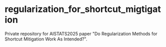 # regularization_for_shortcut_migtigation
Private repository for AISTATS2025 paper "Do Regularization Methods for Shortcut Mitigation Work As Intended?".
